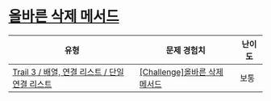 # [올바른 삭제 메서드](https://www.codetree.ai/trails/complete/curated-cards/challenge-correct-deletion)

|유형|문제 경험치|난이도|
|---|---|---|
|[Trail 3 / 배열, 연결 리스트 / 단일 연결 리스트](https://www.codetree.ai/trail-info/novice-high/)|[[Challenge]올바른 삭제 메서드](https://www.codetree.ai/trails/complete/curated-cards/challenge-correct-deletion/)|보통|


